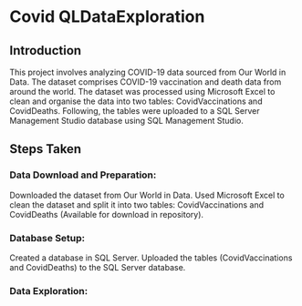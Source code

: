 # Covid QLDataExploration
 
## Introduction
This project involves analyzing COVID-19 data sourced from Our World in Data. The dataset comprises COVID-19 vaccination and death data from around the world. The dataset was processed using Microsoft Excel to clean and organise  the data into two tables: CovidVaccinations and CovidDeaths. Following, the tables were uploaded to a SQL Server Management Studio database using SQL Management Studio.

## Steps Taken
### Data Download and Preparation:
Downloaded the dataset from Our World in Data.
Used Microsoft Excel to clean the dataset and split it into two tables: CovidVaccinations and CovidDeaths (Available for download in repository).

### Database Setup:

Created a database in SQL Server.
Uploaded the tables (CovidVaccinations and CovidDeaths) to the SQL Server database.

### Data Exploration:
